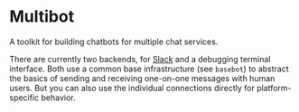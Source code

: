 Multibot
========

A toolkit for building chatbots for multiple chat services.

There are currently two backends, for [Slack][] and a debugging terminal interface. Both use a common base infrastructure (see `basebot`) to abstract the basics of sending and receiving one-on-one messages with human users. But you can also use the individual connections directly for platform-specific behavior.

[slack]: https://slack.com

